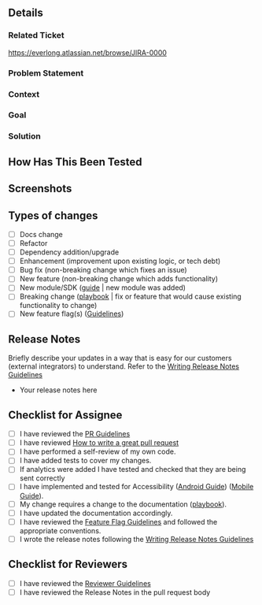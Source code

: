 
## Details

### Related Ticket
https://everlong.atlassian.net/browse/JIRA-0000

<!--- Link ticket here. -->

### Problem Statement

<!--- What is the problem? -->

### Context

<!--- Why is this change required? -->

### Goal

<!--- What is the expected behaviour? -->

### Solution

<!--- What changes were made to resolve the problem? -->


## How Has This Been Tested

<!--- How did you test your changes? -->

<!--- Include details of your testing environment, and the tests you ran to -->


## Screenshots

<!--- Before / After -->


## Types of changes

<!--- What types of changes does your code introduce? Put an `x` in all the boxes that apply. -->

- [ ] Docs change
- [ ] Refactor
- [ ] Dependency addition/upgrade
- [ ] Enhancement (improvement upon existing logic, or  tech debt)
- [ ] Bug fix (non-breaking change which fixes an issue)
- [ ] New feature (non-breaking change which adds functionality)
- [ ] New module/SDK ([guide](https://everlong.atlassian.net/wiki/spaces/AG/pages/3291677461/iOS+Feature+Modularization+Guide) | new module was added)
- [ ] Breaking change ([playbook](https://everlong.atlassian.net/wiki/spaces/LSDK/pages/3711500736/Breaking+Changes+Guidelines) | fix or feature that would cause existing functionality to change)
- [ ] New feature flag(s) ([Guidelines](https://everlong.atlassian.net/wiki/spaces/TECH/pages/4350378339/Feature+Flag+Guidelines))

## Release Notes

Briefly describe your updates in a way that is easy for our customers (external integrators) to understand. Refer to the [Writing Release Notes Guidelines](https://everlong.atlassian.net/wiki/spaces/REL/pages/5065441305/Writing+release+notes+-+guidelines)

<!---REL_BOT_IDENTIFIER-->
- Your release notes here
<!---DO_NOT_DELETE-->

## Checklist for Assignee

<!--- Go over all the following points, and put an `x` in all the boxes that apply. -->

- [ ] I have reviewed the [PR Guidelines](https://everlong.atlassian.net/wiki/spaces/TECH/pages/12724534/Code+Review+Guidelines#Developer)
- [ ] I have reviewed [How to write a great pull request](https://everlong.atlassian.net/wiki/spaces/TEST/pages/3371335964/How+To+Write+a+Great+Pull+Request)
- [ ] I have performed a self-review of my own code.
- [ ] I have added tests to cover my changes.
- [ ] If analytics were added I have tested and checked that they are being sent correctly
- [ ] I have implemented and tested for Accessibility ([Android Guide](https://everlong.atlassian.net/wiki/spaces/CAREMGMT/pages/3255959559/Accessibility+Testing+on+Android)) ([Mobile Guide](https://everlong.atlassian.net/wiki/spaces/A11Y/pages/3432579093/Mobile+Accessibility+Testing+Procedures)).
- [ ] My change requires a change to the documentation ([playbook](https://everlong.atlassian.net/wiki/spaces/LSDK/pages/4039410157/SDK+Documentation+Playbook)).
- [ ] I have updated the documentation accordingly.
- [ ] I have reviewed the [Feature Flag Guidelines](https://everlong.atlassian.net/wiki/spaces/TECH/pages/4350378339/Feature+Flag+Guidelines) and followed the appropriate conventions.
- [ ] I wrote the release notes following the [Writing Release Notes Guidelines](https://everlong.atlassian.net/wiki/spaces/REL/pages/5065441305/Writing+release+notes+-+guidelines)

## Checklist for Reviewers

<!--- Go over all the following points, and put an `x` in all the boxes that apply. -->

- [ ] I have reviewed the [Reviewer Guidelines](https://everlong.atlassian.net/wiki/spaces/TECH/pages/12724534/Code+Review+Guidelines#Reviewer-checklist)
- [ ] I have reviewed the Release Notes in the pull request body
